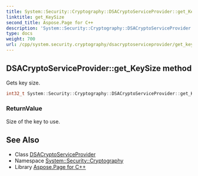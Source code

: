 ```yaml
---
title: System::Security::Cryptography::DSACryptoServiceProvider::get_KeySize method
linktitle: get_KeySize
second_title: Aspose.Page for C++
description: 'System::Security::Cryptography::DSACryptoServiceProvider::get_KeySize method. Gets key size in C++.'
type: docs
weight: 700
url: /cpp/system.security.cryptography/dsacryptoserviceprovider/get_keysize/
---
```

## DSACryptoServiceProvider::get_KeySize method


Gets key size.

```cpp
int32_t System::Security::Cryptography::DSACryptoServiceProvider::get_KeySize() override
```


### ReturnValue

Size of the key to use.

## See Also

* Class [DSACryptoServiceProvider](../)
* Namespace [System::Security::Cryptography](../../)
* Library [Aspose.Page for C++](../../../)
